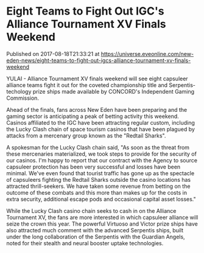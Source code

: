 # Eight Teams to Fight Out IGC's Alliance Tournament XV Finals Weekend
Published on 2017-08-18T21:33:21 at https://universe.eveonline.com/new-eden-news/eight-teams-to-fight-out-igcs-alliance-tournament-xv-finals-weekend

YULAI - Alliance Tournament XV finals weekend will see eight capsuleer alliance teams fight it out for the coveted championship title and Serpentis-techology prize ships made available by CONCORD's Independent Gaming Commission.

Ahead of the finals, fans across New Eden have been preparing and the gaming sector is anticipating a peak of betting activity this weekend. Casinos affiliated to the IGC have been attracting regular custom, including the Lucky Clash chain of space tourism casinos that have been plagued by attacks from a mercenary group known as the "Redtail Sharks".

A spokesman for the Lucky Clash chain said, "As soon as the threat from these mercenaries materialized, we took steps to provide for the security of our casinos. I'm happy to report that our contract with the Agency to source capsuleer protection has been very successful and losses have been minimal. We've even found that tourist traffic has gone up as the spectacle of capsuleers fighting the Redtail Sharks outside the casino locations has attracted thrill-seekers. We have taken some revenue from betting on the outcome of these combats and this more than makes up for the costs in extra security, additional escape pods and occasional capital asset losses."

While the Lucky Clash casino chain seeks to cash in on the Alliance Tournament XV, the fans are more interested in which capsuleer alliance will seize the crown this year. The powerful Virtuoso and Victor prize ships have also attracted much comment with the advanced Serpentis ships, built under the long collaboration of the Serpentis with the Guardian Angels, noted for their stealth and neural booster uptake technologies.
